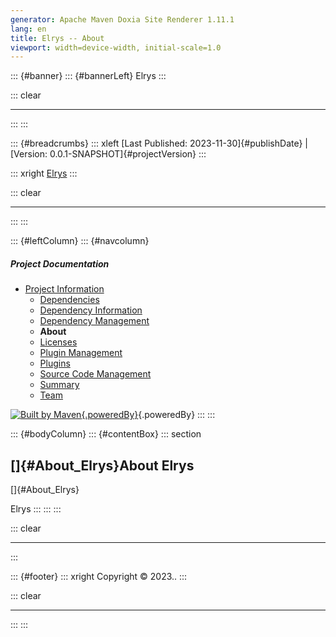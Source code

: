 ```yaml
---
generator: Apache Maven Doxia Site Renderer 1.11.1
lang: en
title: Elrys -- About
viewport: width=device-width, initial-scale=1.0
---
```


::: {#banner}
::: {#bannerLeft}
Elrys
:::

::: clear

------------------------------------------------------------------------
:::
:::

::: {#breadcrumbs}
::: xleft
[Last Published: 2023-11-30]{#publishDate} \| [Version:
0.0.1-SNAPSHOT]{#projectVersion}
:::

::: xright
[Elrys](./ "Elrys")
:::

::: clear

------------------------------------------------------------------------
:::
:::

::: {#leftColumn}
::: {#navcolumn}
##### Project Documentation

-   [Project Information](project-info.html "Project Information")
    -   [Dependencies](dependencies.html "Dependencies")
    -   [Dependency
        Information](dependency-info.html "Dependency Information")
    -   [Dependency
        Management](dependency-management.html "Dependency Management")
    -   **About**
    -   [Licenses](licenses.html "Licenses")
    -   [Plugin Management](plugin-management.html "Plugin Management")
    -   [Plugins](plugins.html "Plugins")
    -   [Source Code Management](scm.html "Source Code Management")
    -   [Summary](summary.html "Summary")
    -   [Team](team.html "Team")

[![Built by
Maven](./images/logos/maven-feather.png){.poweredBy}](http://maven.apache.org/ "Built by Maven"){.poweredBy}
:::
:::

::: {#bodyColumn}
::: {#contentBox}
::: section
## []{#About_Elrys}About Elrys

[]{#About_Elrys}

Elrys
:::
:::
:::

::: clear

------------------------------------------------------------------------
:::

::: {#footer}
::: xright
Copyright © 2023..
:::

::: clear

------------------------------------------------------------------------
:::
:::
